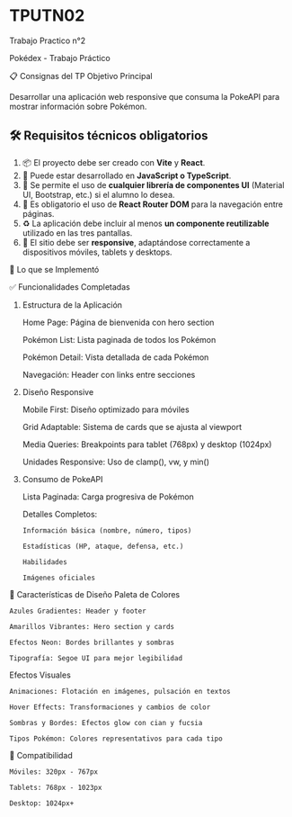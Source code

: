 # TPUTN02

Trabajo Practico n°2

Pokédex - Trabajo Práctico

📋 Consignas del TP
Objetivo Principal

Desarrollar una aplicación web responsive que consuma la PokeAPI para mostrar información sobre Pokémon.

## 🛠️ Requisitos técnicos obligatorios

1. 📦 El proyecto debe ser creado con **Vite** y **React**.
2. 📜 Puede estar desarrollado en **JavaScript o TypeScript**.
3. 🧩 Se permite el uso de **cualquier librería de componentes UI** (Material UI, Bootstrap, etc.) si el alumno lo desea.
4. 🧭 Es obligatorio el uso de **React Router DOM** para la navegación entre páginas.
5. ♻️ La aplicación debe incluir al menos **un componente reutilizable** utilizado en las tres pantallas.
6. 📱 El sitio debe ser **responsive**, adaptándose correctamente a dispositivos móviles, tablets y desktops.

🚀 Lo que se Implementó

✅ Funcionalidades Completadas

1.  Estructura de la Aplicación

    Home Page: Página de bienvenida con hero section

    Pokémon List: Lista paginada de todos los Pokémon

    Pokémon Detail: Vista detallada de cada Pokémon

    Navegación: Header con links entre secciones

2.  Diseño Responsive

    Mobile First: Diseño optimizado para móviles

    Grid Adaptable: Sistema de cards que se ajusta al viewport

    Media Queries: Breakpoints para tablet (768px) y desktop (1024px)

    Unidades Responsive: Uso de clamp(), vw, y min()

3.  Consumo de PokeAPI

    Lista Paginada: Carga progresiva de Pokémon

    Detalles Completos:

        Información básica (nombre, número, tipos)

        Estadísticas (HP, ataque, defensa, etc.)

        Habilidades

        Imágenes oficiales

🎨 Características de Diseño
Paleta de Colores

    Azules Gradientes: Header y footer

    Amarillos Vibrantes: Hero section y cards

    Efectos Neon: Bordes brillantes y sombras

    Tipografía: Segoe UI para mejor legibilidad

Efectos Visuales

    Animaciones: Flotación en imágenes, pulsación en textos

    Hover Effects: Transformaciones y cambios de color

    Sombras y Bordes: Efectos glow con cian y fucsia

    Tipos Pokémon: Colores representativos para cada tipo

📱 Compatibilidad

    Móviles: 320px - 767px

    Tablets: 768px - 1023px

    Desktop: 1024px+
